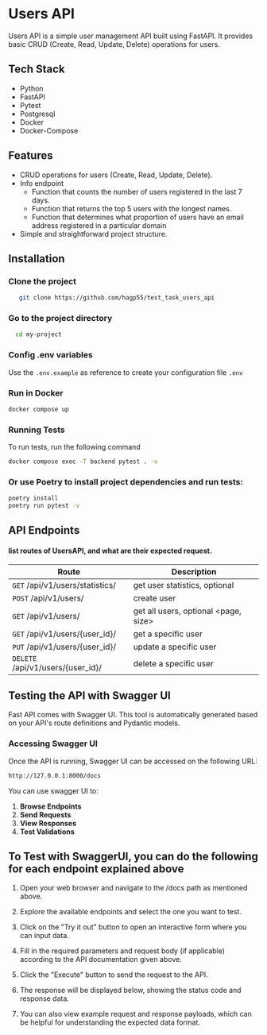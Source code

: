# Users API

Users API is a simple user management API built using FastAPI.
It provides basic CRUD (Create, Read, Update, Delete) operations for users.

## Tech Stack
- Python
- FastAPI
- Pytest
- Postgresql
- Docker
- Docker-Compose

## Features
- CRUD operations for users (Create, Read, Update, Delete).
- Info endpoint
  - Function that counts the number of users registered in the last 7 days.
  - Function that returns the top 5 users with the longest names.
  - Function that determines what proportion of users have an email address registered in a particular domain
- Simple and straightforward project structure.

## Installation
### Clone the project
```bash
   git clone https://github.com/hagp55/test_task_users_api
```
### Go to the project directory
```bash
  cd my-project
```
### Config .env variables
Use the `.env.example` as reference to create your configuration file `.env`

### Run in Docker
```bash
docker compose up
```

### Running Tests
To run tests, run the following command
```bash
docker compose exec -T backend pytest . -v
```

### Or use Poetry to install project dependencies and run tests:
```bash
poetry install
poetry run pytest -v
```

## API Endpoints

#### list routes of UsersAPI, and what are their expected request.
| Route                               | Description
|-------------------------------------|-------------------------------------------
| `GET` /api/v1/users/statistics/     | get user statistics, optional <domain>
| `POST` /api/v1/users/               | create user
| `GET` /api/v1/users/                | get all users, optional <page, size>
| `GET` /api/v1/users/{user_id}/      | get a specific user
| `PUT` /api/v1/users/{user_id}/      | update a specific user
| `DELETE` /api/v1/users/{user_id}/   | delete a specific user


## Testing the API with Swagger UI

Fast API comes with Swagger UI. This tool is automatically generated based on your API's route definitions and Pydantic models.

### Accessing Swagger UI

Once the API is running, Swagger UI can be accessed on the following URL:

```bash
http://127.0.0.1:8000/docs
```

You can use swagger UI to:

1. **Browse Endpoints**
2. **Send Requests**
3. **View Responses**
4. **Test Validations**

## To Test with SwaggerUI, you can do the following for each endpoint explained above

1. Open your web browser and navigate to the /docs path as mentioned above.

2. Explore the available endpoints and select the one you want to test.

3. Click on the "Try it out" button to open an interactive form where you can input data.

4. Fill in the required parameters and request body (if applicable) according to the API documentation given above.

5. Click the "Execute" button to send the request to the API.

6. The response will be displayed below, showing the status code and response data.

7. You can also view example request and response payloads, which can be helpful for understanding the expected data format.
